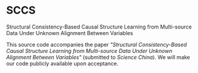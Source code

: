 # SCCS
Structural Consistency-Based Causal Structure Learning from Multi-source Data Under Unknown Alignment Between Variables


This source code accompanies the paper *"Structural Consistency-Based Causal Structure Learning from Multi-source Data Under Unknown Alignment Between Variables"* (submitted to *Science China*).  We will make our code publicly available upon acceptance.
